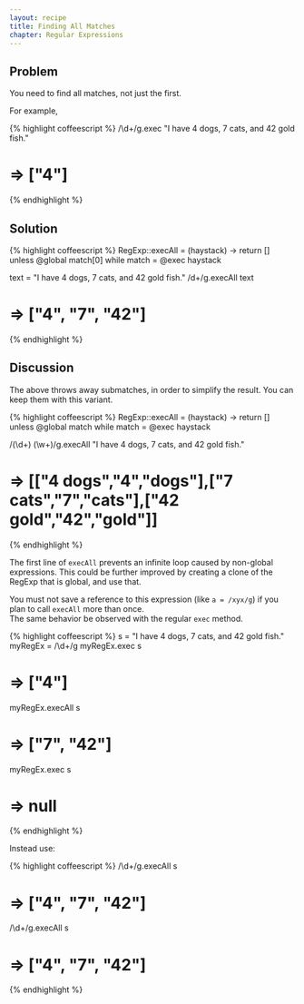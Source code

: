 ```yaml
---
layout: recipe
title: Finding All Matches
chapter: Regular Expressions
---
```

## Problem

You need to find all matches, not just the first.

For example,

{% highlight coffeescript %}
/\d+/g.exec "I have 4 dogs, 7 cats, and 42 gold fish."
# => ["4"]
{% endhighlight %}

## Solution

{% highlight coffeescript %}
RegExp::execAll = (haystack) ->
    return [] unless @global
    match[0] while match = @exec haystack

text = "I have 4 dogs, 7 cats, and 42 gold fish."
/d+/g.execAll text
# => ["4", "7", "42"]
{% endhighlight %}

## Discussion

The above throws away submatches, in order to simplify the result.  You can keep them with this variant.

{% highlight coffeescript %}
RegExp::execAll = (haystack) ->
    return [] unless @global
    match while match = @exec haystack

/(\d+) (\w+)/g.execAll "I have 4 dogs, 7 cats, and 42 gold fish."
# => [["4 dogs","4","dogs"],["7 cats","7","cats"],["42 gold","42","gold"]]
{% endhighlight %}

The first line of `execAll` prevents an infinite loop caused by non-global expressions.  This could be further 
improved by creating a clone of the RegExp that is global, and use that.

You must not save a reference to this expression (like `a = /xyx/g`) if you plan to call `execAll` more than once.  
The same behavior be observed with the regular `exec` method.

{% highlight coffeescript %}
s = "I have 4 dogs, 7 cats, and 42 gold fish."
myRegEx = /\d+/g
myRegEx.exec s
# => ["4"]
myRegEx.execAll s
# => ["7", "42"]
myRegEx.exec s
# => null
{% endhighlight %}

Instead use:

{% highlight coffeescript %}
/\d+/g.execAll s
# => ["4", "7", "42"]
/\d+/g.execAll s
# => ["4", "7", "42"]
{% endhighlight %}

